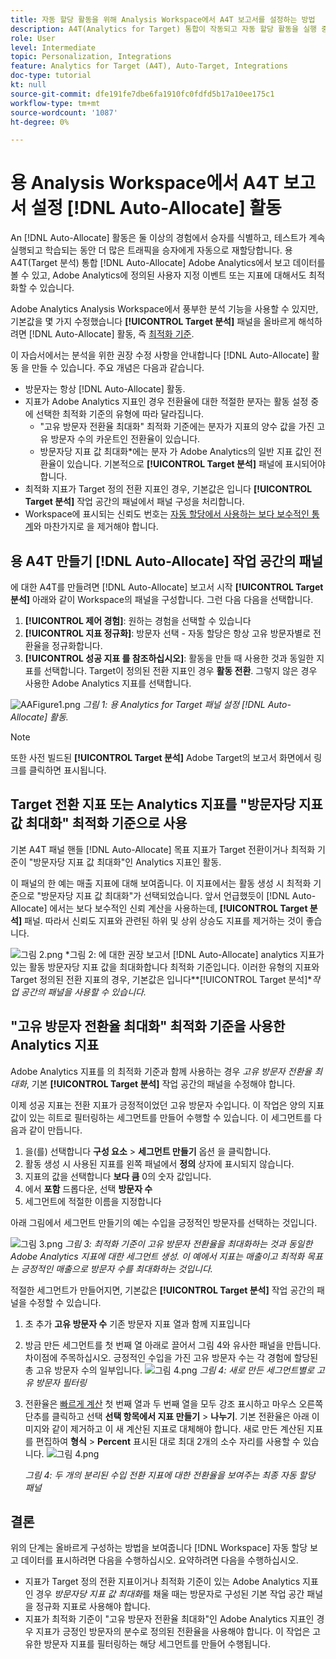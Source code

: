 ```yaml
---
title: 자동 할당 활동을 위해 Analysis Workspace에서 A4T 보고서를 설정하는 방법
description: A4T(Analytics for Target) 통합이 작동되고 자동 할당 활동을 실행 중이면 어떻게 결과를 올바로 해석하고 있는지 확인할 수 있습니까? 다음 단계에 따라 자동 할당 활동을 실행할 때 예상되는 결과를 얻기 위해 Analysis Workspace에서 A4T 보고서를 구성합니다.
role: User
level: Intermediate
topic: Personalization, Integrations
feature: Analytics for Target (A4T), Auto-Target, Integrations
doc-type: tutorial
kt: null
source-git-commit: dfe191fe7dbe6fa1910fc0fdfd5b17a10ee175c1
workflow-type: tm+mt
source-wordcount: '1087'
ht-degree: 0%

---
```


# 용 Analysis Workspace에서 A4T 보고서 설정 [!DNL Auto-Allocate] 활동

An [!DNL Auto-Allocate] 활동은 둘 이상의 경험에서 승자를 식별하고, 테스트가 계속 실행되고 학습되는 동안 더 많은 트래픽을 승자에게 자동으로 재할당합니다. 용 A4T(Target 분석) 통합 [!DNL Auto-Allocate] Adobe Analytics에서 보고 데이터를 볼 수 있고, Adobe Analytics에 정의된 사용자 지정 이벤트 또는 지표에 대해서도 최적화할 수 있습니다.

Adobe Analytics Analysis Workspace에서 풍부한 분석 기능을 사용할 수 있지만, 기본값을 몇 가지 수정했습니다 **[!UICONTROL Target 분석]** 패널을 올바르게 해석하려면 [!DNL Auto-Allocate] 활동, 즉 [최적화 기준](https://experienceleague.adobe.com/docs/target/using/integrate/a4t/a4t-at-aa.html?lang=en#supported).

이 자습서에서는 분석을 위한 권장 수정 사항을 안내합니다 [!DNL Auto-Allocate] 활동 을 만들 수 있습니다. 주요 개념은 다음과 같습니다.

* 방문자는 항상 [!DNL Auto-Allocate] 활동.
* 지표가 Adobe Analytics 지표인 경우 전환율에 대한 적절한 분자는 활동 설정 중에 선택한 최적화 기준의 유형에 따라 달라집니다.
   * &quot;고유 방문자 전환율 최대화&quot; 최적화 기준에는 분자가 지표의 양수 값을 가진 고유 방문자 수의 카운트인 전환율이 있습니다.
   * 방문자당 지표 값 최대화*에는 분자 가 Adobe Analytics의 일반 지표 값인 전환율이 있습니다. 기본적으로 **[!UICONTROL Target 분석]** 패널에 표시되어야 합니다.
* 최적화 지표가 Target 정의 전환 지표인 경우, 기본값은 입니다 **[!UICONTROL Target 분석]** 작업 공간의 패널에서 패널 구성을 처리합니다.
* Workspace에 표시되는 신뢰도 번호는 [자동 할당에서 사용하는 보다 보수적인 통계](https://experienceleague.adobe.com/docs/target/using/activities/auto-allocate/automated-traffic-allocation.html?lang=en#section_98388996F0584E15BF3A99C57EEB7629)와 마찬가지로 을 제거해야 합니다.


## 용 A4T 만들기 [!DNL Auto-Allocate] 작업 공간의 패널

에 대한 A4T를 만들려면 [!DNL Auto-Allocate] 보고서 시작 **[!UICONTROL Target 분석]** 아래와 같이 Workspace의 패널을 구성합니다. 그런 다음 다음을 선택합니다.

1. **[!UICONTROL 제어 경험]**: 원하는 경험을 선택할 수 있습니다
2. **[!UICONTROL 지표 정규화]**: 방문자 선택 - 자동 할당은 항상 고유 방문자별로 전환율을 정규화합니다.
3. **[!UICONTROL 성공 지표 를 참조하십시오]**: 활동을 만들 때 사용한 것과 동일한 지표를 선택합니다. Target이 정의된 전환 지표인 경우 **활동 전환**. 그렇지 않은 경우 사용한 Adobe Analytics 지표를 선택합니다.

![AAFigure1.png](assets/AAFigure1.png)
*그림 1: 용 Analytics for Target 패널 설정 [!DNL Auto-Allocate] 활동.*

>[!NOTE]
>
> 또한 사전 빌드된 **[!UICONTROL Target 분석]** Adobe Target의 보고서 화면에서 링크를 클릭하면 표시됩니다.

## Target 전환 지표 또는 Analytics 지표를 &quot;방문자당 지표 값 최대화&quot; 최적화 기준으로 사용

기본 A4T 패널 핸들 [!DNL Auto-Allocate] 목표 지표가 Target 전환이거나 최적화 기준이 &quot;방문자당 지표 값 최대화&quot;인 Analytics 지표인 활동.

이 패널의 한 예는 매출 지표에 대해 보여줍니다. 이 지표에서는 활동 생성 시 최적화 기준으로 &quot;방문자당 지표 값 최대화&quot;가 선택되었습니다. 앞서 언급했듯이 [!DNL Auto-Allocate] 에서는 보다 보수적인 신뢰 계산을 사용하는데, **[!UICONTROL Target 분석]** 패널. 따라서 신뢰도 지표와 관련된 하위 및 상위 상승도 지표를 제거하는 것이 좋습니다.

![그림 2.png](assets/AAFigure2.png)
*그림 2: 에 대한 권장 보고서 [!DNL Auto-Allocate] analytics 지표가 있는 활동 방문자당 지표 값을 최대화합니다 최적화 기준입니다. 이러한 유형의 지표와 Target 정의된 전환 지표의 경우, 기본값은 입니다&#x200B;**[!UICONTROL Target 분석]**작업 공간의 패널을 사용할 수 있습니다.*


## &quot;고유 방문자 전환율 최대화&quot; 최적화 기준을 사용한 Analytics 지표

Adobe Analytics 지표를 의 최적화 기준과 함께 사용하는 경우 *고유 방문자 전환율 최대화*, 기본 **[!UICONTROL Target 분석]** 작업 공간의 패널을 수정해야 합니다.

이제 성공 지표는 전환 지표가 긍정적이었던 고유 방문자 수입니다. 이 작업은 양의 지표 값이 있는 히트로 필터링하는 세그먼트를 만들어 수행할 수 있습니다. 이 세그먼트를 다음과 같이 만듭니다.

1. 을(를) 선택합니다 **구성 요소** > **세그먼트 만들기** 옵션 을 클릭합니다.
1. 활동 생성 시 사용된 지표를 왼쪽 패널에서 **정의** 상자에 표시되지 않습니다.
1. 지표의 값을 선택합니다 **보다 큼** 0의 숫자 값입니다.
1. 에서 **포함** 드롭다운, 선택 **방문자 수**
1. 세그먼트에 적절한 이름을 지정합니다

아래 그림에서 세그먼트 만들기의 예는 수입을 긍정적인 방문자를 선택하는 것입니다.

![그림 3.png](assets/AAFigure3.png)
*그림 3: 최적화 기준이 고유 방문자 전환율을 최대화하는 것과 동일한 Adobe Analytics 지표에 대한 세그먼트 생성. 이 예에서 지표는 매출이고 최적화 목표는 긍정적인 매출으로 방문자 수를 최대화하는 것입니다.*

적절한 세그먼트가 만들어지면, 기본값은  **[!UICONTROL Target 분석]** 작업 공간의 패널을 수정할 수 있습니다.

1. 초 추가 **고유 방문자 수** 기존 방문자 지표 열과 함께 지표입니다
2. 방금 만든 세그먼트를 첫 번째 열 아래로 끌어서 그림 4와 유사한 패널을 만듭니다. 차이점에 주목하십시오. 긍정적인 수입을 가진 고유 방문자 수는 각 경험에 할당된 총 고유 방문자 수의 일부입니다.
   ![그림 4.png](assets/AAFigure4.png)
   *그림 4: 새로 만든 세그먼트별로 고유 방문자 필터링*
3. 전환율은 [빠르게 계산](https://experienceleague.adobe.com/docs/analytics-learn/tutorials/components/calculated-metrics/quick-calculated-metrics-in-analysis-workspace.html?lang=en) 첫 번째 열과 두 번째 열을 모두 강조 표시하고 마우스 오른쪽 단추를 클릭하고 선택 **선택 항목에서 지표 만들기** > **나누기**. 기본 전환율은 아래 이미지와 같이 제거하고 이 새 계산된 지표로 대체해야 합니다. 새로 만든 계산된 지표를 편집하여 **형식** > **Percent** 표시된 대로 최대 2개의 소수 자리를 사용할 수 있습니다.
   ![그림 4.png](assets/AAFigure5.png)

   *그림 4: 두 개의 분리된 수입 전환 지표에 대한 전환율을 보여주는 최종 자동 할당 패널*


## 결론

위의 단계는 올바르게 구성하는 방법을 보여줍니다 [!DNL Workspace] 자동 할당 보고 데이터를 표시하려면 다음을 수행하십시오. 요약하려면 다음을 수행하십시오.

* 지표가 Target 정의 전환 지표이거나 최적화 기준이 있는 Adobe Analytics 지표인 경우 *방문자당 지표 값 최대화*&#x200B;를 채울 때는 방문자로 구성된 기본 작업 공간 패널을 정규화 지표로 사용해야 합니다.
* 지표가 최적화 기준이 &quot;고유 방문자 전환율 최대화&quot;인 Adobe Analytics 지표인 경우 지표가 긍정인 방문자의 분수로 정의된 전환율을 사용해야 합니다. 이 작업은 고유한 방문자 지표를 필터링하는 해당 세그먼트를 만들어 수행됩니다.
